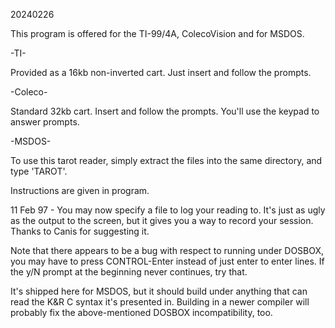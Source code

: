 20240226

This program is offered for the TI-99/4A, ColecoVision and for MSDOS.

-TI-

Provided as a 16kb non-inverted cart. Just insert and follow the prompts.

-Coleco-

Standard 32kb cart. Insert and follow the prompts. You'll use the keypad to answer prompts.

-MSDOS-

To use this tarot reader, simply extract the files into the same directory, and type 'TAROT'.

Instructions are given in program.

11 Feb 97 - You may now specify a file to log your reading to. It's just as ugly as the output to the screen,
but it gives you a way to record your session. Thanks to Canis for suggesting it.

Note that there appears to be a bug with respect to running under DOSBOX, you may have to press CONTROL-Enter instead of just enter to enter lines. If the y/N prompt at the beginning never continues, try that.

It's shipped here for MSDOS, but it should build under anything that can read the K&R C syntax it's presented in. Building in a newer compiler will probably fix the above-mentioned DOSBOX incompatibility, too.
